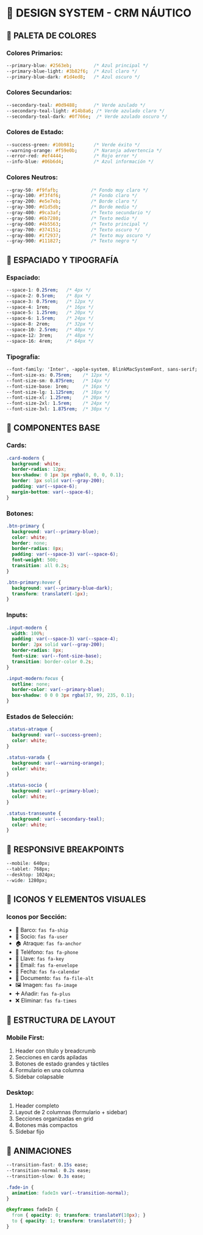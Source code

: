 # 🎨 DESIGN SYSTEM - CRM NÁUTICO

## 🎨 PALETA DE COLORES

### Colores Primarios:
```css
--primary-blue: #2563eb;        /* Azul principal */
--primary-blue-light: #3b82f6;  /* Azul claro */
--primary-blue-dark: #1d4ed8;   /* Azul oscuro */
```

### Colores Secundarios:
```css
--secondary-teal: #0d9488;      /* Verde azulado */
--secondary-teal-light: #14b8a6; /* Verde azulado claro */
--secondary-teal-dark: #0f766e;  /* Verde azulado oscuro */
```

### Colores de Estado:
```css
--success-green: #10b981;       /* Verde éxito */
--warning-orange: #f59e0b;      /* Naranja advertencia */
--error-red: #ef4444;           /* Rojo error */
--info-blue: #06b6d4;           /* Azul información */
```

### Colores Neutros:
```css
--gray-50: #f9fafb;            /* Fondo muy claro */
--gray-100: #f3f4f6;           /* Fondo claro */
--gray-200: #e5e7eb;           /* Borde claro */
--gray-300: #d1d5db;           /* Borde medio */
--gray-400: #9ca3af;           /* Texto secundario */
--gray-500: #6b7280;           /* Texto medio */
--gray-600: #4b5563;           /* Texto principal */
--gray-700: #374151;           /* Texto oscuro */
--gray-800: #1f2937;           /* Texto muy oscuro */
--gray-900: #111827;           /* Texto negro */
```

## 📐 ESPACIADO Y TIPOGRAFÍA

### Espaciado:
```css
--space-1: 0.25rem;   /* 4px */
--space-2: 0.5rem;    /* 8px */
--space-3: 0.75rem;   /* 12px */
--space-4: 1rem;      /* 16px */
--space-5: 1.25rem;   /* 20px */
--space-6: 1.5rem;    /* 24px */
--space-8: 2rem;      /* 32px */
--space-10: 2.5rem;   /* 40px */
--space-12: 3rem;     /* 48px */
--space-16: 4rem;     /* 64px */
```

### Tipografía:
```css
--font-family: 'Inter', -apple-system, BlinkMacSystemFont, sans-serif;
--font-size-xs: 0.75rem;    /* 12px */
--font-size-sm: 0.875rem;   /* 14px */
--font-size-base: 1rem;     /* 16px */
--font-size-lg: 1.125rem;   /* 18px */
--font-size-xl: 1.25rem;    /* 20px */
--font-size-2xl: 1.5rem;    /* 24px */
--font-size-3xl: 1.875rem;  /* 30px */
```

## 🎯 COMPONENTES BASE

### Cards:
```css
.card-modern {
  background: white;
  border-radius: 12px;
  box-shadow: 0 1px 3px rgba(0, 0, 0, 0.1);
  border: 1px solid var(--gray-200);
  padding: var(--space-6);
  margin-bottom: var(--space-6);
}
```

### Botones:
```css
.btn-primary {
  background: var(--primary-blue);
  color: white;
  border: none;
  border-radius: 8px;
  padding: var(--space-3) var(--space-6);
  font-weight: 500;
  transition: all 0.2s;
}

.btn-primary:hover {
  background: var(--primary-blue-dark);
  transform: translateY(-1px);
}
```

### Inputs:
```css
.input-modern {
  width: 100%;
  padding: var(--space-3) var(--space-4);
  border: 2px solid var(--gray-200);
  border-radius: 8px;
  font-size: var(--font-size-base);
  transition: border-color 0.2s;
}

.input-modern:focus {
  outline: none;
  border-color: var(--primary-blue);
  box-shadow: 0 0 0 3px rgba(37, 99, 235, 0.1);
}
```

### Estados de Selección:
```css
.status-atraque {
  background: var(--success-green);
  color: white;
}

.status-varada {
  background: var(--warning-orange);
  color: white;
}

.status-socio {
  background: var(--primary-blue);
  color: white;
}

.status-transeunte {
  background: var(--secondary-teal);
  color: white;
}
```

## 📱 RESPONSIVE BREAKPOINTS

```css
--mobile: 640px;
--tablet: 768px;
--desktop: 1024px;
--wide: 1280px;
```

## 🎨 ICONOS Y ELEMENTOS VISUALES

### Iconos por Sección:
- 🚤 Barco: `fas fa-ship`
- 👤 Socio: `fas fa-user`
- 🏠 Atraque: `fas fa-anchor`
- 📱 Teléfono: `fas fa-phone`
- 🔑 Llave: `fas fa-key`
- 📧 Email: `fas fa-envelope`
- 📅 Fecha: `fas fa-calendar`
- 📄 Documento: `fas fa-file-alt`
- 🖼️ Imagen: `fas fa-image`
- ➕ Añadir: `fas fa-plus`
- ❌ Eliminar: `fas fa-times`

## 🎯 ESTRUCTURA DE LAYOUT

### Mobile First:
1. Header con título y breadcrumb
2. Secciones en cards apiladas
3. Botones de estado grandes y táctiles
4. Formulario en una columna
5. Sidebar colapsable

### Desktop:
1. Header completo
2. Layout de 2 columnas (formulario + sidebar)
3. Secciones organizadas en grid
4. Botones más compactos
5. Sidebar fijo

## 🎨 ANIMACIONES

```css
--transition-fast: 0.15s ease;
--transition-normal: 0.2s ease;
--transition-slow: 0.3s ease;

.fade-in {
  animation: fadeIn var(--transition-normal);
}

@keyframes fadeIn {
  from { opacity: 0; transform: translateY(10px); }
  to { opacity: 1; transform: translateY(0); }
}
```

